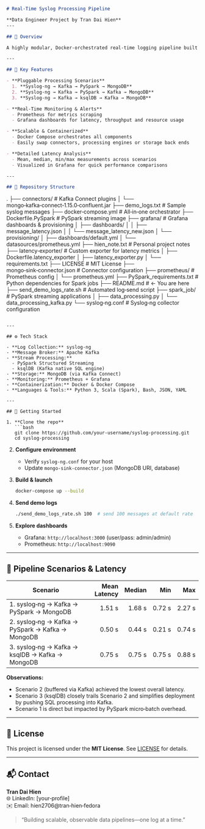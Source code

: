 ```markdown
# Real‑Time Syslog Processing Pipeline

**Data Engineer Project by Tran Dai Hien**  
---

## 🚀 Overview

A highly modular, Docker‑orchestrated real‑time logging pipeline built to collect, process, monitor and store syslog messages at scale. It showcases three processing scenarios—PySpark direct‑to‑MongoDB, PySpark→Kafka→MongoDB, and ksqlDB→Kafka→MongoDB—with end‑to‑end latency analysis and dashboards.

---

## 🔑 Key Features

- **Pluggable Processing Scenarios**  
  1. **Syslog‑ng → Kafka → PySpark → MongoDB**  
  2. **Syslog‑ng → Kafka → PySpark → Kafka → MongoDB**  
  3. **Syslog‑ng → Kafka → ksqlDB → Kafka → MongoDB**

- **Real‑Time Monitoring & Alerts**  
  - Prometheus for metrics scraping  
  - Grafana dashboards for latency, throughput and resource usage  

- **Scalable & Containerized**  
  - Docker Compose orchestrates all components  
  - Easily swap connectors, processing engines or storage back ends  

- **Detailed Latency Analysis**  
  - Mean, median, min/max measurements across scenarios  
  - Visualized in Grafana for quick performance comparisons  

---

## 📂 Repository Structure

```
.
├── connectors/                    # Kafka Connect plugins
│   └── mongo‑kafka‑connect‑1.15.0‑confluent.jar
├── demo_logs.txt                 # Sample syslog messages
├── docker‑compose.yml            # All‑in‑one orchestrator
├── Dockerfile.PySpark            # PySpark streaming image
├── grafana/                      # Grafana dashboards & provisioning
│   ├── dashboards/
│   │   ├── message_latency.json
│   │   └── message_latency_new.json
│   └── provisioning/
│       ├── dashboards/default.yml
│       └── datasources/prometheus.yml
├── hien_note.txt                 # Personal project notes
├── latency‑exporter/             # Custom exporter for latency metrics
│   ├── Dockerfile.latency_exporter
│   ├── latency_exporter.py
│   └── requirements.txt
├── LICENSE                       # MIT License
├── mongo‑sink‑connector.json     # Connector configuration
├── prometheus/                   # Prometheus config
│   └── prometheus.yml
├── PySpark_requirements.txt      # Python dependencies for Spark jobs
├── README.md                     # ← You are here
├── send_demo_logs_rate.sh        # Automated log‑send script
├── spark_job/                    # PySpark streaming applications
│   ├── data_processing.py
│   └── data_processing_kafka.py
└── syslog‑ng.conf                # Syslog‑ng collector configuration
```

---

## ⚙️ Tech Stack

- **Log Collection:** syslog‑ng  
- **Message Broker:** Apache Kafka  
- **Stream Processing:**  
  - PySpark Structured Streaming  
  - ksqlDB (Kafka native SQL engine)  
- **Storage:** MongoDB (via Kafka Connect)  
- **Monitoring:** Prometheus + Grafana  
- **Containerization:** Docker & Docker Compose  
- **Languages & Tools:** Python 3, Scala (Spark), Bash, JSON, YAML  

---

## 🚦 Getting Started

1. **Clone the repo**  
   ```bash
   git clone https://github.com/your‑username/syslog‑processing.git
   cd syslog‑processing
   ```

2. **Configure environment**  
   - Verify `syslog‑ng.conf` for your host  
   - Update `mongo‑sink‑connector.json` (MongoDB URI, database)

3. **Build & launch**  
   ```bash
   docker‑compose up --build
   ```

4. **Send demo logs**  
   ```bash
   ./send_demo_logs_rate.sh 100  # send 100 messages at default rate
   ```

5. **Explore dashboards**  
   - Grafana: `http://localhost:3000` (user/pass: admin/admin)  
   - Prometheus: `http://localhost:9090`  

---

## 🔄 Pipeline Scenarios & Latency

| Scenario                                                   | Mean Latency | Median | Min   | Max   |
|------------------------------------------------------------|-------------:|-------:|------:|------:|
| 1. syslog‑ng → Kafka → PySpark → MongoDB                   | 1.51 s       | 1.68 s | 0.72 s| 2.27 s|
| 2. syslog‑ng → Kafka → PySpark → Kafka → MongoDB          | 0.50 s       | 0.44 s | 0.21 s| 0.74 s|
| 3. syslog‑ng → Kafka → ksqlDB → Kafka → MongoDB           | 0.75 s       | 0.75 s | 0.75 s| 0.88 s|

**Observations:**  
- Scenario 2 (buffered via Kafka) achieved the lowest overall latency.  
- Scenario 3 (ksqlDB) closely trails Scenario 2 and simplifies deployment by pushing SQL processing into Kafka.  
- Scenario 1 is direct but impacted by PySpark micro‑batch overhead.

---

## 📄 License

This project is licensed under the **MIT License**. See [LICENSE](LICENSE) for details.

---

## 📬 Contact

**Tran Dai Hien**  
🌐 LinkedIn: [your‑profile]  
✉️ Email: hien2706@tran‑hien‑fedora  

> “Building scalable, observable data pipelines—one log at a time.”  
```
